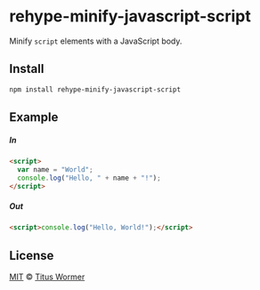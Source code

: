 <!--This file is generated by `build-packages.js`-->

# rehype-minify-javascript-script

Minify `script` elements with a JavaScript body.

## Install

```sh
npm install rehype-minify-javascript-script
```

## Example

##### In

```html
<script>
  var name = "World";
  console.log("Hello, " + name + "!");
</script>
```

##### Out

```html
<script>console.log("Hello, World!");</script>
```

## License

[MIT](https://github.com/wooorm/rehype-minify/blob/master/LICENSE) © [Titus Wormer](http://wooorm.com)
